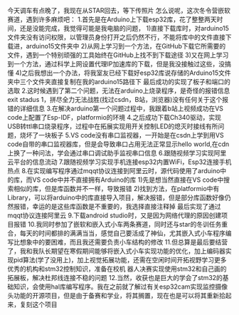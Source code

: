 今天调车有点晚了，我现在从STAR回去，等下传照片
怎么说呢，这次冬令营嵌软赛道，遇到许多麻烦吧：
1.首先是在Arduino上下载esp32库，花了整整两天时间，还是没能完成，我觉得可能是我电脑的问题，
  1)直接下载库时，对arduino15文件夹没有访问权限，以管理员身份打开之后仍然不行，不能将库中的文件直接下载进，arduino15文件夹中
  2)从网上学习到一个方法，在GitHub下载它所需要的文件，遇到一个特别顽强的工具始终在GitHub上找不到下载途径
  3)又在网上学习到一个方法，通过科学上网设置代理IP加速库的下载，但是我没接触过这些，没搞懂
  4)之后我想出一个办法，将我室友已经下载好esp32库说存储的Arduino15文件夹中三个文件夹直接复制在我的arduino15路径下
    最后成功的实现了板子和端口的选取
2.这时候遇到了第二个问题，无法在arduino上烧录程序，是奇怪的报错信息exit stadus 1，拼尽全力无法战胜(找过csdn，B站，浏览器)没有任何关于这个报错的详细信息
3.在解决arduino第一个问题过程中，我跟着b站上视频成功在VS code上配置了Esp-IDF，platformio的环境
4.之后成功下载Ch340驱动，实现USB转ttl串口烧录程序，过程中在拓展实现用开关控制LED的熄灭时接线有所问题，烧坏了一块板子
5.VS code没有串口监视器，一开始是在csdn上学到用VS code自带的串口监视器库，但是会导致串口占用无法正常显示hello world,在cdn上换了一种问法，学会通过串口调试助手监视串口信息
6.跟随视频学习实现阿里云平台的信息流动
7.跟随视频学习实现手机连接esp32内置WiFi，Esp32连接手机热点
8.在实现编写程序通过mqqt协议连接到阿里云时，源代码使用了arduino中的库，而VS code中并不直接拥有Arduino的库
  1)先是想当然直接在VS code中搜索相似的库，但是库函数并不一样，导致报错
  2)找到方法，在platformio中有Library，可以将arduino中的库直接导入项目，解决报错，但是部分库函数好像仍然报错，幸运的是这些库函数是不重要的，我选择直接注释掉
    最后实现了通过mqqt协议连接阿里云
9.下载android studio时，又是因为网络代理的原因创建项目报错
10.我同时参加了嵌软和嵌入式小车两条赛道，同时还与star的冬训任务重合，每天的时间都排的满满当当，感觉自己要活成了神仙，尤其嵌入式小车程序编写比想象中的要困难，而且我还需要负责小车结构的修改
11.但总算是最后要结营了，我和我队长期望在寒假期间能够将嵌入式小车实现功能的优化，加上编码器实现pid算法(学了没用上)，加上视觉拓展功能，还需在空闲时间开拓视野学习更多优秀的机构和stm32控制知识，准备在校机    器人决赛实现使用stm32和自己画的拓展板，解决杜邦线连接不稳的问题
12.当然，收获也是巨大的学会了stm32的基础知识，会使用hal库编写程序。我在之前就了解过有关esp32cam实现监控摄像头功能的开源项目，但是由于备赛和学业，将其搁置，现在也是可以将其重新拾起来，复刻这个项目
